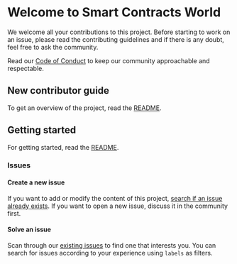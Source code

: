 # Welcome to Smart Contracts World

We welcome all your contributions to this project. Before starting to work on an issue, please read the contributing guidelines and if there is any doubt, feel free to ask the community. 

Read our [Code of Conduct](./CODE_OF_CONDUCT.md) to keep our community approachable and respectable.

## New contributor guide

To get an overview of the project, read the [README](./README.md).

## Getting started

For getting started, read the [README](./README.md).

### Issues

#### Create a new issue

If you want to add or modify the content of this project, [search if an issue already exists](https://github.com/siddhpurakaran/Smart_Contracts/issues). If you want to open a new issue, discuss it in the community first.

#### Solve an issue

Scan through our [existing issues](https://github.com/siddhpurakaran/Smart_Contracts/issues) to find one that interests you. You can search for issues according to your experience using `labels` as filters.
